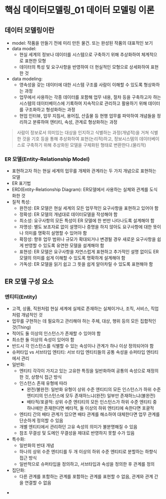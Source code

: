 # 핵심 데이터모델링_01 데이터 모델링 이론

## 데이터 모델링이란
* model: 작품을 만들기 전에 미리 만든 물건. 또는 완성된 작품의 대표적인 보기
* data model: 
    - 현실 세계의 정보나 데이터를 시스템으로 구축하기 위해 추상화하여 체계적으로 표현한 모형
    - 데이터의 특성 및 요구사항을 반영하여 더 현실적인 모형으로 상세화하여 표현한 것
* data modeling: 
    - 영속성을 갖는 데이터에 대한 시스템 구조를 사람이 이해할 수 있도록 형상화하는 과정
    - 업무에서 사용하는 각종 데이터를 포함해 업무 내용, 절차 등을 구축하고자 하는 시스템의 데이터베이스에 기록하여 지속적으로 관리하고 활용하기 위해 데이터를 구조화하고 형성화하는 과정
    - 현업 인터뷰, 업무 지침서, 용어집, 산출물 등 현행 업무를 파악하여 개념들을 정리하고 분류하여 엔티티, 속성, 관계로 형상화하는 과정
>사람이 정보로서 의미있는 대상을 인지하고 식별하는 과정(개념적)을 거쳐 식별한 것을 기호 등을 통해 추상화하여 표현(논리적)하고, 정보시스템의 데이터베이스로 구축하기 위해 추상화된 모델을 구체화된 형태로 변환한다.(물리적)

### ER 모델(Entity-Relationship Model)
* 표현하고자 하는 현실 세계의 업무를 개체와 관계라는 두 가지 개념으로 표현하는 모델
* ER 표기법
* ERD(Entity-Relationship Diagram): ER모델에서 사용하는 실체와 관계를 도식화한 것
* 질적 특성:
    - 완전성: ER 모델은 현실 세계의 모든 업무적인 요구사항을 표현하고 있어야 함
    - 정확성: ER 모델의 개념대로 데이터모델을 작성해야 함
    - 최소성: 요구사항의 모든 특성이 ER 모델에 한 번만 나타나도록 설계해야 함
    - 자명성: 별도 보조자료 없이 설명이나 증명을 하지 않아도 요구사항에 대한 뜻이나 의미를 명확히 설명할 수 있어야 함
    - 확장성: 향후 업무 범위나 규모가 확대되거나 변경될 경우 새로운 요구사항을 쉽게 반영할 수 있도록 유연한 모델을 설계해야 함
    - 표현성: ER 모델은 요구사항을 자연스럽게 표현하고 추가적인 설명 없이도 ER 모델의 의미를 쉽게 이해할 수 있도록 명확하게 설계해야 함
    - 가독성: ER 모델을 읽기 쉽고 그 뜻을 쉽게 알아차릴 수 있도록 표현해야 함

## ER 모델 구성 요소
### 엔티티(Entity)
* 고객, 상품, 직원처럼 현실 세계에 실제로 존재하는 실체이거나, 조직, 서비스, 직업처럼 개념적인 것
* 업무를 구현하는 데 필요하고 관리해야 하는 주체, 대상, 행위 등의 모든 집합적인 것(Thing)
* 적어도 둘 이상의 인스턴스가 존재할 수 있어야 함
* 최소한 둘 이상의 속성이 있어야 함
* 반드시 각 인스턴스를 식별할 수 있는 속성이나 관계가 하나 이상 정의되어야 함
* 슈퍼타입 vs 서브타입 엔티티: 서브 타입 엔티티들의 공통 속성을 슈퍼타입 엔티티에서 관리
* 일반화:
	- 엔티티 각각이 가지고 있는 고유한 특징을 일반화하여 공통의 속성으로 재정의한 것, 상향식 접근 방식
	- 인스턴스 존재 유형에 따라
		* 완전/불완전: 일반화 유형이 상위 수준 엔티티의 모든 인스턴스가 하위 수준 엔티티의 인스턴스에 모두 존재하느냐(완전) 일부만 존재하느냐(불완전)
		* 배타적/포괄적: 상위 수준 엔티티의 모든 인스턴스가 하위 수준 엔티티 중 하나에만 존재한다면 베타적, 둘 이상의 하위 엔티티에 속한다면 포괄적
	- 엔티티 간의 배타 관계가 있으면 배타 관계를 해소하여 대체한다면 업무 관계를 단순하게 정의할 수 있음
	- 개별 엔티티에서 관리하던 고유 속성의 의미가 불분명해질 수 있음
	- 참조 무결성 및 도메인 무결성을 제대로 반영하지 못할 수가 있음
* 특수화:
	- 일반화의 반대 개념
	- 하나의 상위 수준 엔티티를 두 개 이상의 하위 수준 엔티티로 분할하는 하향식 접근 방식
	- 일반적으로 슈퍼타입을 정의하고, 서브타입과 속성을 정의한 후 관계를 정의
* 집단화:
	- 다른 관계를 포함하는 관계를 포함하는 관계를 표현할 수 없음, 관계와 관계 간을 연결할 수 없음
- 

